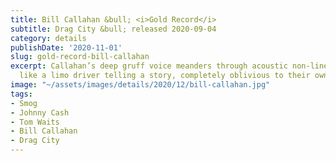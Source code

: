 ```yaml
---
title: Bill Callahan &bull; <i>Gold Record</i>
subtitle: Drag City &bull; released 2020-09-04
category: details
publishDate: '2020-11-01'
slug: gold-record-bill-callahan
excerpt: Callahan’s deep gruff voice meanders through acoustic non-linear arrangements
  like a limo driver telling a story, completely oblivious to their own cowboy poetry.
image: "~/assets/images/details/2020/12/bill-callahan.jpg"
tags:
- Smog
- Johnny Cash
- Tom Waits
- Bill Callahan
- Drag City
---
```


